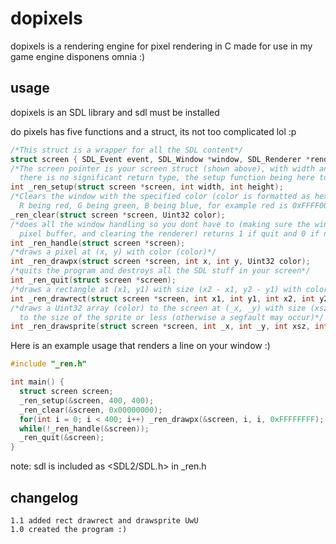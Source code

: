# dopixels
dopixels is a rendering engine for pixel rendering in C made for use in my game engine disponens omnia :)

## usage
dopixels is an SDL library and sdl must be installed

do pixels has five functions and a struct, its not too complicated lol :p
```C
/*This struct is a wrapper for all the SDL content*/
struct screen { SDL_Event event, SDL_Window *window, SDL_Renderer *renderer, SDL_Texture *texture, Uint32 *pixels, int size[2] };
/*The screen pointer is your screen struct (shown above), with width and height being your windows width height
  there is no significant return type, the setup function being here to initialize your screen*/
int _ren_setup(struct screen *screen, int width, int height);
/*Clears the window with the specified color (color is formatted as hexadecimal: 0xAARRGGBB, A being alpha
  R being red, G being green, B being blue, for example red is 0xFFFF0000)*/
_ren_clear(struct screen *screen, Uint32 color);
/*does all the window handling so you dont have to (making sure the window closes, rendering the
  pixel buffer, and clearing the renderer) returns 1 if quit and 0 if not quit*/
int _ren_handle(struct screen *screen);
/*draws a pixel at (x, y) with color (color)*/
int _ren_drawpx(struct screen *screen, int x, int y, Uint32 color);
/*quits the program and destroys all the SDL stuff in your screen*/
int _ren_quit(struct screen *screen);
/*draws a rectangle at (x1, y1) with size (x2 - x1, y2 - y1) with color (color)*/
int _ren_drawrect(struct screen *screen, int x1, int y1, int x2, int y2, Uint32 color);
/*draws a Uint32 array (color) to the screen at (_x, _y) with size (xsz, ysz) which should be set
  to the size of the sprite or less (otherwise a segfault may occur)*/
int _ren_drawsprite(struct screen *screen, int _x, int _y, int xsz, int ysz, Uint32 *color);
```
Here is an example usage that renders a line on your window :)
```C
#include "_ren.h"

int main() {
  struct screen screen;
  _ren_setup(&screen, 400, 400);
  _ren_clear(&screen, 0x00000000);
  for(int i = 0; i < 400; i++) _ren_drawpx(&screen, i, i, 0xFFFFFFFF);
  while(!_ren_handle(&screen));
  _ren_quit(&screen);
}
```

note: sdl is included as <SDL2/SDL.h> in _ren.h

## changelog
```
1.1 added rect drawrect and drawsprite UwU
1.0 created the program :)
```
